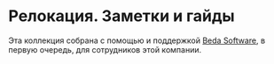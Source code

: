 Релокация. Заметки и гайды
==========================

Эта коллекция собрана с помощью и поддержкой [Beda Software](https://github.com/beda-software), в первую очередь, для сотрудников этой компании.
